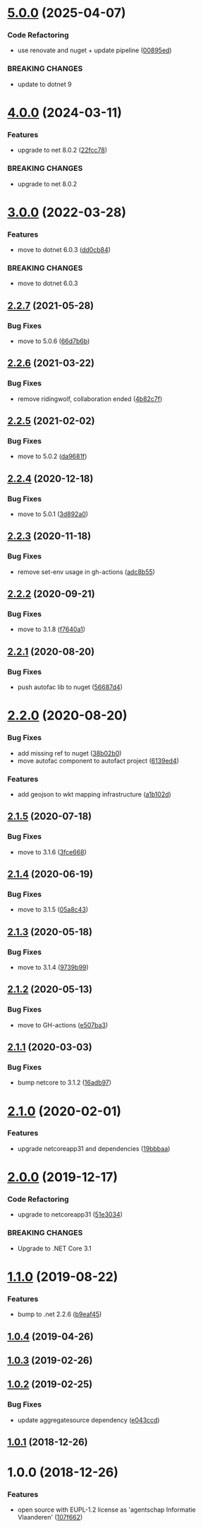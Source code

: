# [5.0.0](https://github.com/informatievlaanderen/crab/compare/v4.0.0...v5.0.0) (2025-04-07)


### Code Refactoring

* use renovate and nuget + update pipeline ([00895ed](https://github.com/informatievlaanderen/crab/commit/00895ed4dfbbc2339fd9fca7aa70178a009b1f21))


### BREAKING CHANGES

* update to dotnet 9

# [4.0.0](https://github.com/informatievlaanderen/crab/compare/v3.0.0...v4.0.0) (2024-03-11)


### Features

* upgrade to net 8.0.2 ([22fcc78](https://github.com/informatievlaanderen/crab/commit/22fcc7814b21e08bc21b34041219884c0194e3cf))


### BREAKING CHANGES

* upgrade to net 8.0.2

# [3.0.0](https://github.com/informatievlaanderen/crab/compare/v2.2.7...v3.0.0) (2022-03-28)


### Features

* move to dotnet 6.0.3 ([dd0cb84](https://github.com/informatievlaanderen/crab/commit/dd0cb847de6ff343b7ac10b0274a94247113d07e))


### BREAKING CHANGES

* move to dotnet 6.0.3

## [2.2.7](https://github.com/informatievlaanderen/crab/compare/v2.2.6...v2.2.7) (2021-05-28)


### Bug Fixes

* move to 5.0.6 ([66d7b6b](https://github.com/informatievlaanderen/crab/commit/66d7b6b4f4288be52a488e473d84da5866123439))

## [2.2.6](https://github.com/informatievlaanderen/crab/compare/v2.2.5...v2.2.6) (2021-03-22)


### Bug Fixes

* remove ridingwolf, collaboration ended ([4b82c7f](https://github.com/informatievlaanderen/crab/commit/4b82c7f2aefb32ea2b3323995ee6846f6eb998aa))

## [2.2.5](https://github.com/informatievlaanderen/crab/compare/v2.2.4...v2.2.5) (2021-02-02)


### Bug Fixes

* move to 5.0.2 ([da9681f](https://github.com/informatievlaanderen/crab/commit/da9681f3e09e9c71ecdfb13a837cba3d0aeba070))

## [2.2.4](https://github.com/informatievlaanderen/crab/compare/v2.2.3...v2.2.4) (2020-12-18)


### Bug Fixes

* move to 5.0.1 ([3d892a0](https://github.com/informatievlaanderen/crab/commit/3d892a08bb5e6ea4b63d1cbd9e113783bac47e45))

## [2.2.3](https://github.com/informatievlaanderen/crab/compare/v2.2.2...v2.2.3) (2020-11-18)


### Bug Fixes

* remove set-env usage in gh-actions ([adc8b55](https://github.com/informatievlaanderen/crab/commit/adc8b552c343353d2832ae3711eee10e7d9e1dd8))

## [2.2.2](https://github.com/informatievlaanderen/crab/compare/v2.2.1...v2.2.2) (2020-09-21)


### Bug Fixes

* move to 3.1.8 ([f7640a1](https://github.com/informatievlaanderen/crab/commit/f7640a1c10a7526822623bd56b5a3bde46664b7e))

## [2.2.1](https://github.com/informatievlaanderen/crab/compare/v2.2.0...v2.2.1) (2020-08-20)


### Bug Fixes

* push autofac lib to nuget ([56687d4](https://github.com/informatievlaanderen/crab/commit/56687d4c2e735822f96e1d491fbfa819a38062ff))

# [2.2.0](https://github.com/informatievlaanderen/crab/compare/v2.1.5...v2.2.0) (2020-08-20)


### Bug Fixes

* add missing ref to nuget ([38b02b0](https://github.com/informatievlaanderen/crab/commit/38b02b0ed3b91d054e66c9a6bfdcbb55429f5700))
* move autofac component to autofact project ([6139ed4](https://github.com/informatievlaanderen/crab/commit/6139ed4754f28953340cd6ebcddfe08064b1411b))


### Features

* add geojson to wkt mapping infrastructure ([a1b102d](https://github.com/informatievlaanderen/crab/commit/a1b102d6dd3047977572a92c2107ee8c6a68119f))

## [2.1.5](https://github.com/informatievlaanderen/crab/compare/v2.1.4...v2.1.5) (2020-07-18)


### Bug Fixes

* move to 3.1.6 ([3fce668](https://github.com/informatievlaanderen/crab/commit/3fce66816820c383ca72bf9c2c9169a1a0f02d20))

## [2.1.4](https://github.com/informatievlaanderen/crab/compare/v2.1.3...v2.1.4) (2020-06-19)


### Bug Fixes

* move to 3.1.5 ([05a8c43](https://github.com/informatievlaanderen/crab/commit/05a8c4357e817d37d39a2d29f2819a748ed4d246))

## [2.1.3](https://github.com/informatievlaanderen/crab/compare/v2.1.2...v2.1.3) (2020-05-18)


### Bug Fixes

* move to 3.1.4 ([9739b99](https://github.com/informatievlaanderen/crab/commit/9739b99e9a5e24dcae7b491536e36fc46cb0ebc3))

## [2.1.2](https://github.com/informatievlaanderen/crab/compare/v2.1.1...v2.1.2) (2020-05-13)


### Bug Fixes

* move to GH-actions ([e507ba3](https://github.com/informatievlaanderen/crab/commit/e507ba3))

## [2.1.1](https://github.com/informatievlaanderen/crab/compare/v2.1.0...v2.1.1) (2020-03-03)


### Bug Fixes

* bump netcore to 3.1.2 ([16adb97](https://github.com/informatievlaanderen/crab/commit/16adb97))

# [2.1.0](https://github.com/informatievlaanderen/crab/compare/v2.0.0...v2.1.0) (2020-02-01)


### Features

* upgrade netcoreapp31 and dependencies ([19bbbaa](https://github.com/informatievlaanderen/crab/commit/19bbbaa))

# [2.0.0](https://github.com/informatievlaanderen/crab/compare/v1.1.0...v2.0.0) (2019-12-17)


### Code Refactoring

* upgrade to netcoreapp31 ([51e3034](https://github.com/informatievlaanderen/crab/commit/51e3034))


### BREAKING CHANGES

* Upgrade to .NET Core 3.1

# [1.1.0](https://github.com/informatievlaanderen/crab/compare/v1.0.4...v1.1.0) (2019-08-22)


### Features

* bump to .net 2.2.6 ([b9eaf45](https://github.com/informatievlaanderen/crab/commit/b9eaf45))

## [1.0.4](https://github.com/informatievlaanderen/crab/compare/v1.0.3...v1.0.4) (2019-04-26)

## [1.0.3](https://github.com/informatievlaanderen/crab/compare/v1.0.2...v1.0.3) (2019-02-26)

## [1.0.2](https://github.com/informatievlaanderen/crab/compare/v1.0.1...v1.0.2) (2019-02-25)


### Bug Fixes

* update aggregatesource dependency ([e043ccd](https://github.com/informatievlaanderen/crab/commit/e043ccd))

## [1.0.1](https://github.com/informatievlaanderen/crab/compare/v1.0.0...v1.0.1) (2018-12-26)

# 1.0.0 (2018-12-26)


### Features

* open source with EUPL-1.2 license as 'agentschap Informatie Vlaanderen' ([107f662](https://github.com/informatievlaanderen/crab/commit/107f662))
